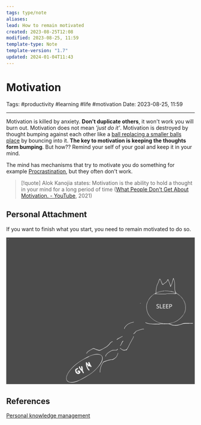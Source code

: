 ```yaml
---
tags: type/note
aliases: 
lead: How to remain motivated
created: 2023-08-25T12:08
modified: 2023-08-25, 11:59
template-type: Note
template-version: "1.7"
updated: 2024-01-04T11:43
---
```


# Motivation

Tags: #productivity #learning #life #motivation
Date: 2023-08-25, 11:59

---

Motivation is killed by anxiety. **Don't duplicate others**, it won't work you will burn out. Motivation does not mean  _'just do it'_.  Motivation is destroyed by  thought bumping against each other like a [ ball replacing a smaller balls place](../Assets/Excalidraw/Drawing%202023-08-25%2020.56.05.excalidraw.svg) by bouncing into it. **The key to motivation is keeping the thoughts form bumping**. But how?? Remind your self of your goal and keep it in your mind. 

The mind has mechanisms that try to motivate you do something for example [Procrastination](Procrastination), but they often don't work. 

> [!quote] Alok Kanojia states:
> Motivation is the ability to hold a thought in your mind for a long period of time
> ([What People Don't Get About Motivation. - YouTube](https://www.youtube.com/watch?v=3QWIxElEnc8&start=515&end=536), 2021)

## Personal Attachment

If you want to finish what you start, you need to remain motivated to do so.

![Drawing 2023-08-25 20.56.05.excalidraw](../Assets/Excalidraw/Drawing%202023-08-25%2020.56.05.excalidraw.svg)
## References

[Personal knowledge management](Personal%20knowledge%20management.md)
